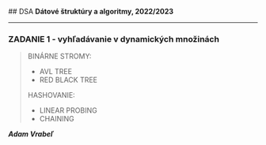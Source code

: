 ## DSA
**Dátové štruktúry a algoritmy, 2022/2023**

-------


### ZADANIE 1 - vyhľadávanie v dynamických množinách 
> BINÁRNE STROMY:
> * AVL TREE
> * RED BLACK TREE
>
> HASHOVANIE:
> * LINEAR PROBING
> * CHAINING

***Adam Vrabeľ***
